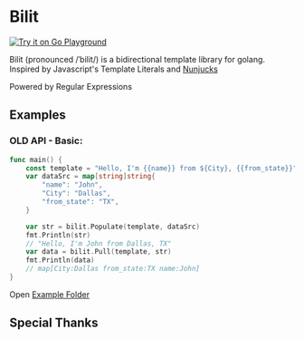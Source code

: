 # Bilit
[![Try it on Go Playground](https://img.shields.io/static/v1?label=Go%20Playground&message=Try%20It&color=00addc&style=for-the-badge&logo=go)]()  

Bilit (pronounced /ˈbilit/) is a bidirectional template library for golang.
Inspired by Javascript's Template Literals and [Nunjucks](https://mozilla.github.io/nunjucks/templating.html)

Powered by Regular Expressions

## Examples
### OLD API - Basic:
``` go
func main() {
	const template = "Hello, I'm {{name}} from ${City}, {{from_state}}"
	var dataSrc = map[string]string{
		"name": "John",
		"City": "Dallas",
		"from_state": "TX",
	}

	var str = bilit.Populate(template, dataSrc)
	fmt.Println(str)
	// "Hello, I'm John from Dallas, TX"
	var data = bilit.Pull(template, str)
	fmt.Println(data)
	// map[City:Dallas from_state:TX name:John]
}
```
Open [Example Folder](./example)

## Special Thanks
